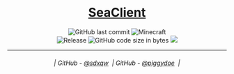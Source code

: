 <br class="Apple-interchange-newline"/>
<h1 align="center">
  <a href="https://github.com/sdxqw/SeaClient">SeaClient</a>
</h1>

<div align="center">
    <img src="https://img.shields.io/github/last-commit/sdxqw/SeaClient" alt="GitHub last commit"/>
    <img src="https://img.shields.io/badge/MC-1.8.9-brightgreen.svg" alt="Minecraft"/>
    <br>
    <img src="https://img.shields.io/github/v/release/sdxqw/SeaClient.svg" alt="Release"/>
    <img src="https://img.shields.io/github/languages/code-size/sdxqw/SeaClient" alt="GitHub code size in bytes"/>
    <img src="https://img.shields.io/tokei/lines/github/sdxqw/SeaClient"/>
    <br>
</div>


---
<h6 align="center">
  | GitHub - <a href="https://github.com/sdxqw">@sdxqw</a> 
  | GitHub - <a href="https://github.com/piggydoe">@piggydoe</a> 
  |
</h6>
